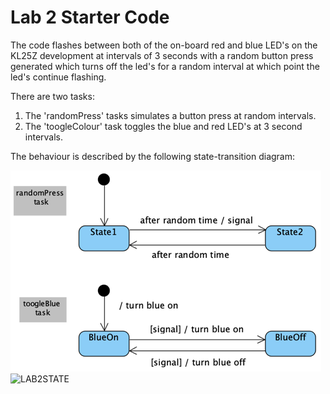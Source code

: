 # Lab 2 Starter Code

The code flashes between both of the on-board red and blue LED's on the KL25Z development at intervals of 3 seconds with a random button press generated which turns off the led's for a random interval at which point the led's continue flashing. 

There are two tasks:

  1. The 'randomPress' tasks simulates a button press at random intervals.
  1. The 'toogleColour' task toggles the blue and red LED's at 3 second intervals.

The behaviour is described by the following state-transition diagram:  

![state transition models of the tasks in lab 2](stm.png)
<img width="534" alt="LAB2STATE" src="https://media.github.research.its.qmul.ac.uk/user/2315/files/3cc41b80-10a7-11eb-9c44-448f1497c438">
